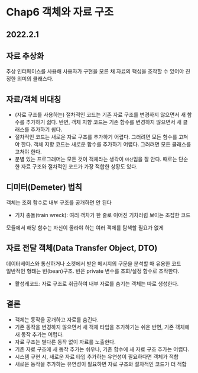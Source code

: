 # Chap6 객체와 자료 구조

## 2022.2.1

## 자료 추상화
추상 인터페이스를 사용해 사용자가 구현을 모른 채 자료의 핵심을 조작할 수 있어야 진정한 의미의 클래스다.

## 자료/객체 비대칭
- (자료 구조를 사용하는) 절차적인 코드는 기존 자료 구조를 변경하지 않으면서 새 함수를 추가하기 쉽다. 반면, 객체 지향 코드는 기존 함수를 변경하지 않으면서 새 클래스를 추가하기 쉽다.
- 절차적인 코드는 새로운 자료 구조를 추가하기 어렵다. 그러려면 모든 함수를 고쳐야 한다. 객체 지향 코드는 새로운 함수를 추가하기 어렵다. 그러려면 모든 클래스를 고쳐야 한다.
- 분별 있는 프로그래머는 모든 것이 객체라는 생각이 `미신`임을 잘 안다. 때로는 단순한 자료 구조와 절차적인 코드가 가장 적합한 상황도 있다.

## 디미터(Demeter) 법칙
객체는 조회 함수로 내부 구조를 공개하면 안 된다
- 기차 충돌(train wreck): 여러 객차가 한 줄로 이어진 기차러럼 보이는 조잡한 코드

모듈에서 해당 함수는 자신이 몰라야 하는 여러 객체를 탐색할 필요가 없게

## 자료 전달 객체(Data Transfer Object, DTO)
데이터베이스와 통신하거나 소켓에서 받은 메시지의 구문을 분석할 때 유용한 코드   
일반적인 형태는 빈(bean)구조. 빈은 private 변수를 조회/설정 함수로 조작한다.
- 활성레코드: 자료 구조로 취급하여 내부 자료를 숨기는 객체는 따로 생성한다.

## 결론
- 객체는 동작을 공개하고 자료를 숨긴다.
- 기존 동작을 변경하지 않으면서 새 객체 타입을 추가하기는 쉬운 반면, 기존 객체에 새 동작 추가는 어렵다.
- 자료 구조는 별다른 동작 없이 자료를 노출한다.
- 기존 자료 구조에 새 동작 추가는 쉬우나, 기존 함수에 새 자료 구조 추가는 어렵다.
- 시스템 구현 시, 새로운 자료 타입 추가하는 유연성이 필요하다면 객체가 적합
- 새로운 동작을 추가하는 유연성이 필요하면 자료 구조와 절차적인 코드가 더 적합
